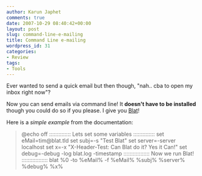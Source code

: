 ```yaml
---
author: Karun Japhet
comments: true
date: 2007-10-29 08:40:42+00:00
layout: post
slug: command-line-e-mailing
title: Command Line e-mailing
wordpress_id: 31
categories:
- Review
tags:
- Tools
---
```


Ever wanted to send a quick email but then though, "nah.. cba to open my inbox right now"?

Now you can send emails via command line! It **doesn't have to be installed** though you could do so if you please. I give you [Blat](http://www.blat.net/)!

Here is a _simple example_ from the documentation:


<blockquote>@echo off
:::::::::::::: Lets set some variables ::::::::::::::
set eMail=tim@blat.tld
set subj=-s "Test Blat"
set server=-server localhost
set x=-x "X-Header-Test: Can Blat do it? Yes it Can!"
set debug=-debug -log blat.log -timestamp
::::::::::::::::: Now we run Blat!  :::::::::::::::::
blat %0 -to %eMail% -f %eMail% %subj% %server% %debug% %x%</blockquote>

